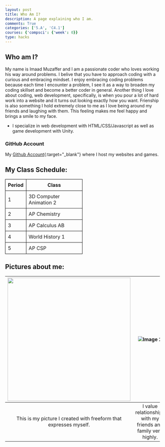 ```yaml
---
layout: post
title: Who Am I?
description: A page explaining who I am.
comments: True
categories: ['5.A', 'C4.1']
courses: {'compsci': {'week': 0}}
type: hacks
---
```


## Who am I?
My name is Imaad Muzaffer and I am a passionate coder who loves working his way around problems. I belive that you have to approach coding with a curious and embracing mindset. I enjoy embracing coding problems because each time I encounter a problem, I see it as a way to broaden my coding skillset and become a better coder in general. Another thing I love about coding, web development, specifically, is when you pour a lot of hard work into a website and it turns out looking exactly how you want. Frienship is also something I hold extremely close to me as I love being around my friends and laughing with them. This feeling makes me feel happy and brings a smile to my face. 
- I specialize in web development with HTML/CSS/Javascript as well as game development with Unity. 

### GitHub Account
My [Github Account](https://github.com/Imaad08){:target="_blank"} where I host my websites and games.



## My Class Schedule:
<table style="border-collapse: collapse; width: 50%;">
  <tr>
    <th style="border: 1px solid black; padding: 8px;">Period</th>
    <th style="border: 1px solid black; padding: 8px;">Class</th>
  </tr>
  <tr>
    <td style="border: 1px solid black; padding: 8px;">1</td>
    <td style="border: 1px solid black; padding: 8px;">3D Computer Animation 2</td>
  </tr>
  <tr>
    <td style="border: 1px solid black; padding: 8px;">2</td>
    <td style="border: 1px solid black; padding: 8px;">AP Chemistry</td>
  </tr>
  <tr>
    <td style="border: 1px solid black; padding: 8px;">3</td>
    <td style="border: 1px solid black; padding: 8px;">AP Calculus AB</td>
  </tr>
  <tr>
    <td style="border: 1px solid black; padding: 8px;">4</td>
    <td style="border: 1px solid black; padding: 8px;">World History 1</td>
  </tr>
  <tr>
    <td style="border: 1px solid black; padding: 8px;">5</td>
    <td style="border: 1px solid black; padding: 8px;">AP CSP</td>
  </tr>
</table>

## Pictures about me:
 

| <img src="https://i.ibb.co/c88RFfS/IMG-6520.jpg" width="auto" height="400"> | ![Image 2](https://i.ibb.co/XjgxswZ/Full-Size-Render.jpg) |
|:---:|:---:|
| This is my picture I created with freeform that expresses myself. | I value relationships with my friends and family very highly. |

<script src="https://utteranc.es/client.js"
        repo="student2"
        issue-term="pathname"
        theme="github-light"
        crossorigin="anonymous"
        async>
</script> 